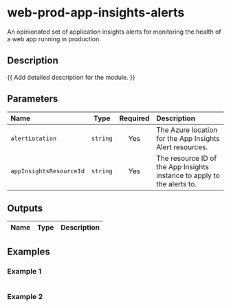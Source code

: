 # web-prod-app-insights-alerts

An opinionated set of application insights alerts for monitoring the health of a web app running in production.

## Description

{{ Add detailed description for the module. }}

## Parameters

| Name                    | Type     | Required | Description                                                             |
| :---------------------- | :------: | :------: | :---------------------------------------------------------------------- |
| `alertLocation`         | `string` | Yes      | The Azure location for the App Insights Alert resources.                |
| `appInsightsResourceId` | `string` | Yes      | The resource ID of the App Insights instance to apply to the alerts to. |

## Outputs

| Name | Type | Description |
| :--- | :--: | :---------- |

## Examples

### Example 1

```bicep
```

### Example 2

```bicep
```